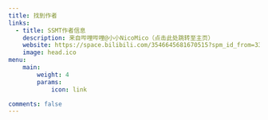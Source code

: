 ```yaml
---
title: 找到作者
links:
  - title: SSMT作者信息
    description: 来自哔哩哔哩@小小NicoMico（点击此处跳转至主页）
    website: https://space.bilibili.com/3546645681670515?spm_id_from=333.337.0.0
    image: head.ico
menu:
    main: 
        weight: 4
        params:
            icon: link

comments: false
---
```


